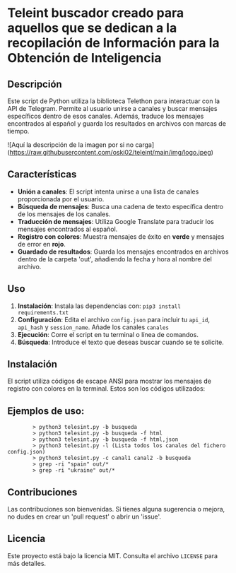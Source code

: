 # Teleint buscador creado para aquellos que se dedican a la recopilación de Información para la Obtención de Inteligencia


## Descripción
Este script de Python utiliza la biblioteca Telethon para interactuar con la API de Telegram. Permite al usuario unirse a canales y buscar mensajes específicos dentro de esos canales. Además, traduce los mensajes encontrados al español y guarda los resultados en archivos con marcas de tiempo.


<span>![</span><span>Aquí la descripción de la imagen por si no carga</span><span>]</span><span>(</span><span>https://raw.githubusercontent.com/oski02/teleint/main/img/logo.jpeg</span><span>)</span>


## Características
- **Unión a canales**: El script intenta unirse a una lista de canales proporcionada por el usuario.
- **Búsqueda de mensajes**: Busca una cadena de texto específica dentro de los mensajes de los canales.
- **Traducción de mensajes**: Utiliza Google Translate para traducir los mensajes encontrados al español.
- **Registro con colores**: Muestra mensajes de éxito en **verde** y mensajes de error en **rojo**.
- **Guardado de resultados**: Guarda los mensajes encontrados en archivos dentro de la carpeta 'out', añadiendo la fecha y hora al nombre del archivo.

## Uso
1. **Instalación**: Instala las dependencias con: `pip3 install requirements.txt`
2. **Configuración**: Edita el archivo `config.json` para incluir tu `api_id`, `api_hash` y `session_name`. Añade los canales `canales`
3. **Ejecución**: Corre el script en tu terminal o línea de comandos.
4. **Búsqueda**: Introduce el texto que deseas buscar cuando se te solicite.

## Instalación
El script utiliza códigos de escape ANSI para mostrar los mensajes de registro con colores en la terminal. Estos son los códigos utilizados:

## Ejemplos de uso:
            > python3 telesint.py -b busqueda
            > python3 telesint.py -b busqueda -f html
            > python3 telesint.py -b busqueda -f html,json
            > python3 telesint.py -l (Lista todos los canales del fichero config.json)
            > python3 telesint.py -c canal1 canal2 -b busqueda
            > grep -ri "spain" out/*
            > grep -ri "ukraine" out/*
      
## Contribuciones
Las contribuciones son bienvenidas. Si tienes alguna sugerencia o mejora, no dudes en crear un 'pull request' o abrir un 'issue'.

## Licencia
Este proyecto está bajo la licencia MIT. Consulta el archivo `LICENSE` para más detalles.


